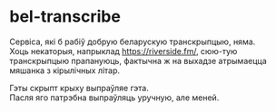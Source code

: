 # bel-transcribe

Сервіса, які б рабіў добрую беларускую транскрыпцыю, няма.   
Хоць некаторыя, напрыклад https://riverside.fm/, сюю-тую транскрыпцыю прапануюць, фактычна ж на выхадзе атрымаецца мяшанка з кірылічных літар.

Гэты скрыпт крыху выпраўляе гэта.   
Пасля яго патрэбна выпраўляць уручную, але меней.

